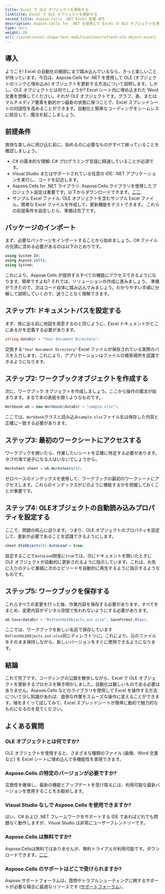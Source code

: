 ```yaml
---
title: Excel で OLE オブジェクトを更新する
linktitle: Excel で OLE オブジェクトを更新する
second_title: Aspose.Cells .NET Excel 処理 API
description: Aspose.Cells for .NET を使用して Excel の OLE オブジェクトを更新する方法をステップバイステップ ガイドで学習し、Excel の自動化スキルをシームレスに強化します。
type: docs
weight: 20
url: /ja/net/excel-shape-text-modifications/refresh-ole-object-excel/
---
```

## 導入
ようこそ! Excel の自動化の細部にまで踏み込んでいるなら、きっと楽しいことが待っています。今日は、Aspose.Cells for .NET を使用して OLE (オブジェクトのリンクと埋め込み) オブジェクトを更新する方法について説明します。しかし、OLE オブジェクトとは何でしょうか? Excel シート内に埋め込まれた Word 文書を想像してください。それが OLE オブジェクトです。グラフ、表、またはマルチメディア要素を動的かつ最新の状態に保つことで、Excel スプレッドシートの対話性を高めることができます。自動化と簡単なコーディングをシームレスに統合して、魔法を起こしましょう。
## 前提条件
爽快な楽しみに飛び込む前に、始めるのに必要なものがすべて揃っていることを確認しましょう。
- C# の基本的な理解: C# プログラミング言語に精通していることが必須です。
- Visual Studio またはサポートされている任意の IDE: .NET アプリケーションを実行し、コードを記述します。
-  Aspose.Cells for .NET ライブラリ: Aspose.Cells ライブラリを使用したプロジェクト設定は重要です。以下からダウンロードできます。[ここ](https://releases.aspose.com/cells/net/).
- サンプル Excel ファイル: OLE オブジェクトを含むサンプル Excel ファイル。簡単な Excel ファイルを作成して、更新機能をテストできます。
これらの前提条件を設定したら、準備は完了です。
## パッケージのインポート
まず、必要なパッケージをインポートすることから始めましょう。C# ファイルの先頭に含める必要があるのは以下のとおりです。
```csharp
using System.IO;
using Aspose.Cells;
using System;
```
これにより、Aspose.Cells が提供するすべての機能にアクセスできるようになります。簡単ですよね? それでは、ソリューションの作成に進みましょう。
準備ができたので、次はコード自体に踏み込んでみましょう。わかりやすい手順に分解して説明していくので、迷うことなく理解できます。
## ステップ1: ドキュメントパスを設定する
まず、旅に出る前に地図を用意するのと同じように、Excel ドキュメントがどこにあるかを定義する必要があります。
```csharp
string dataDir = "Your Document Directory"; 
```
交換する`"Your Document Directory"` Excel ファイルが保存されている実際のパスを入力します。これにより、アプリケーションはファイルの検索場所を認識できるようになります。
## ステップ2: ワークブックオブジェクトを作成する
次に、ワークブック オブジェクトを作成しましょう。ここから操作の魔法が始まります。まるで本の表紙を開くようなものです。
```csharp
Workbook wb = new Workbook(dataDir + "sample.xlsx");
```
ここでは、`Workbook`クラスと読み込み`sample.xlsx`ファイル名は保存した内容と正確に一致する必要があります。
## ステップ3: 最初のワークシートにアクセスする
ワークブックを開いたら、作業したいシートを正確に特定する必要があります。タブの海で迷子になる人はいないでしょうから。
```csharp
Worksheet sheet = wb.Worksheets[0];
```
ゼロベースのインデックスを使用して、ワークブックの最初のワークシートにアクセスします。これらのインデックスがどのように機能するかを把握しておくことが重要です。
## ステップ4: OLEオブジェクトの自動読み込みプロパティを設定する
ここで、問題の核心に迫ります。つまり、OLE オブジェクトのプロパティを設定して、更新が必要であることを認識できるようにします。
```csharp
sheet.OleObjects[0].AutoLoad = true;
```
設定することで`AutoLoad`財産に`true`では、次にドキュメントを開いたときに OLE オブジェクトが自動的に更新されるように指示しています。これは、お気に入りのテレビ番組に次のエピソードを自動的に再生するように指示するようなものです。
## ステップ5: ワークブックを保存する
これらすべての変更を行った後、作業内容を保存する必要があります。すべてをまとめ、変更内容がデジタル空間で失われないようにする必要があります。
```csharp
wb.Save(dataDir + "RefreshOLEObjects_out.xlsx", SaveFormat.Xlsx);
```
ここでは、ワークブックを新しい名前で保存しています`RefreshOLEObjects_out.xlsx`同じディレクトリに。これにより、元のファイルをそのまま保持しながら、新しいバージョンをすぐに使用できるようになります。
## 結論
これで完了です。コーディングの公園を散歩しながら、Excel で OLE オブジェクトを更新するプロセスを解き明かしました。自動化は難しいものである必要はありません。Aspose.Cells などのライブラリを使用して Excel を操作する方法について少し知識があれば、面倒な作業をスムーズな操作に変えることができます。袖をまくって試してみて、Excel スプレッドシートが簡単に動的で魅力的なものになるのを見てください。
## よくある質問
### OLE オブジェクトとは何ですか?
OLE オブジェクトを使用すると、さまざまな種類のファイル (画像、Word 文書など) を Excel シートに埋め込んで多機能性を実現できます。
### Aspose.Cells の特定のバージョンが必要ですか?
互換性を確保し、最新の機能とアップデートを受け取るには、利用可能な最新バージョンを使用することをお勧めします。
### Visual Studio なしで Aspose.Cells を使用できますか?
はい、C# および .NET フレームワークをサポートする IDE であればどれでも問題なく動作しますが、Visual Studio は非常にユーザーフレンドリーです。
### Aspose.Cells は無料ですか?
 Aspose.Cellsは無料ではありませんが、無料トライアルが利用可能です。ダウンロードできます。[ここ](https://releases.aspose.com/).
### Aspose.Cells のサポートはどこで受けられますか?
Aspose サポートフォーラムは、質問やトラブルシューティングに関するサポートが必要な場合に最適なリソースです ([サポートフォーラム](https://forum.aspose.com/c/cells/9)）。